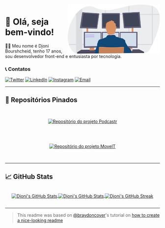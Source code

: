 <a href="#">
  <img align="right" src="./assets/ilustration.svg" width="300" />
</a>

# 👋 Olá, seja bem-vindo!
👨‍💻 Meu nome é Djoni Bourshcheid, tenho 17 anos, sou desenvolvedor front-end e entusiasta por tecnologia.

### 📞 Contatos
[![Twitter](https://img.shields.io/badge/Twitter-informational?style=for-the-badge&logo=twitter&logoColor=white)](https://twitter.com/djonibourscheid)
[![LinkedIn](https://img.shields.io/badge/Linkedin-0A66C2?style=for-the-badge&logo=linkedin&logoColor=white)](https://www.linkedin.com/in/djonibourscheid/)
[![Instagram](https://img.shields.io/badge/Instagram-E4405F?style=for-the-badge&logo=instagram&logoColor=white)](https://www.instagram.com/djonibourscheid/)
[![Email](https://img.shields.io/badge/Gmail-D14836?style=for-the-badge&logo=gmail&logoColor=white)](mailto:djonibourscheid@gmail.com)

---

## 📌 Repositórios Pinados

<p align="center">
<a href="https://github.com/djonibourscheid/Podcastr-NLW5">
  <img align="center" style="margin:32px 16px" src="https://github-readme-stats.vercel.app/api/pin/?username=djonibourscheid&repo=Podcastr-NLW5&theme=radical" alt="Repositório do projeto Podcastr" />
</a>

<a href="https://github.com/djonibourscheid/MoveIT-NLW4">
  <img align="center" style="margin:32px 16px" src="https://github-readme-stats.vercel.app/api/pin/?username=djonibourscheid&repo=MoveIT-NLW4&theme=radical" alt="Repositório do projeto MoveIT" />
</a>
</p>

---

## 📈 GitHub Stats
<p align="center">
<a href="https://github.com/djonibourscheid">
  <img align="center" style="margin:16px auto" src="https://github-readme-stats.vercel.app/api/top-langs/?username=djonibourscheid&hide=html,css,shell&locale=pt-br&theme=radical" alt="Djoni's GitHub Stats" />
</a>

<a href="https://github.com/djonibourscheid">
  <img align="center" style="margin:16px auto" src="https://github-readme-stats.vercel.app/api?username=djonibourscheid&count_private=true&show_icons=true&&locale=pt-br&line_height=27&theme=radical" alt="Djoni's GitHub Stats" />
</a>

<a href="https://github.com/djonibourscheid">
  <img align="center" style="margin:16px auto" src="https://github-readme-streak-stats.herokuapp.com?user=djonibourscheid&theme=radical&locale=pt-br&ring=FFFF00B3&fire=FF0000&currStreakNum=FFFF00&sideNums=FD428E&sideLabels=FD428E&currStreakLabel=FFFF00&dates=FFFFFF" alt="Djoni's GitHub Streak" />
</a>
</p>


---
> This readme was based on [@braydoncoyer](https://github.com/braydoncoyer)'s tutorial on [how to create a nice-looking readme](https://blog.braydoncoyer.dev/creating-a-killer-github-profile-readme-part-1)
